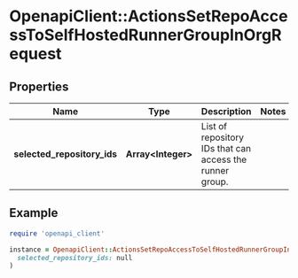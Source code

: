# OpenapiClient::ActionsSetRepoAccessToSelfHostedRunnerGroupInOrgRequest

## Properties

| Name | Type | Description | Notes |
| ---- | ---- | ----------- | ----- |
| **selected_repository_ids** | **Array&lt;Integer&gt;** | List of repository IDs that can access the runner group. |  |

## Example

```ruby
require 'openapi_client'

instance = OpenapiClient::ActionsSetRepoAccessToSelfHostedRunnerGroupInOrgRequest.new(
  selected_repository_ids: null
)
```


